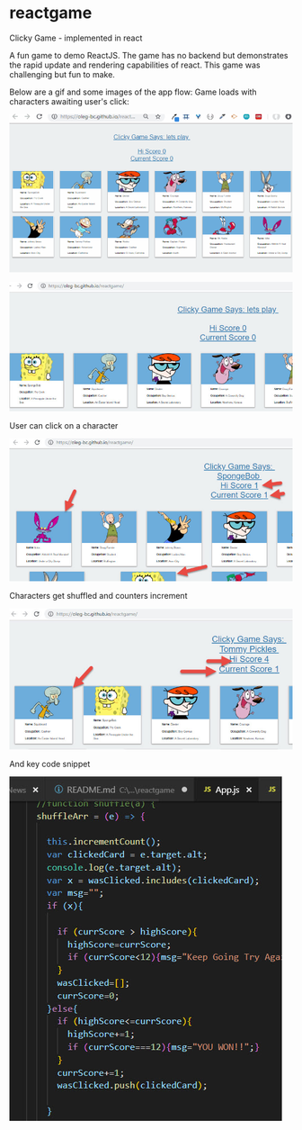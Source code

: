 # reactgame
Clicky Game - implemented in react

A fun game to demo ReactJS. The game has no backend but demonstrates the rapid update and rendering capabilities of react. This game was challenging but fun to make.

Below are a gif and some images of the app flow: Game loads with characters awaiting user's click:

![](./prj-gif.gif)

![img 1](./rm1.jpg)

User can click on a character

![img 2](./rm2.jpg)

Characters get shuffled and counters increment

![img 3](./rm3.jpg)

And key code snippet


![img 4](./rm4.jpg)

